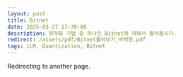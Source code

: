 ```yaml
---
layout: post
title: Bitnet
date: 2025-03-27 17:39:00
description: 양자화 기법 중 하나인 Bitnet에 대해서 톺아봅시다.
redirect: /assets/pdf/Bitnet톺아보기_박택현.pdf
tags: LLM, Quantization, Bitnet
---
```


Redirecting to another page.